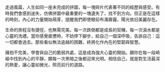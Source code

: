 走過風霜，人生如同一座未完成的拼圖，每一塊碎片代表著不同的經歷與感受。有時我們會感到迷失，仿佛拼圖中最重要的一塊遺失了，找不到方向。但正是在這樣的時刻，內心的力量開始萌芽，提醒我們即使眼前布滿霧霾，陽光依旧美麗存在。

生命的旅程沒有捷徑，也無需完美。每一次跌倒都是成長的契機，每一次淚水都是心靈的洗禮。當你感覺疲憊時，不妨停下腳步，給自己一個深呼吸，告訴自己：這一切都會過去。那些看似無法逾越的困難，終將化作內在的堅韌與智慧。

擁抱不完美，學會與自己的脆弱共處，這是成為強大心靈的開始。願你在每一段崎嶇中找到內心的平靜，願每一次黑暗之後都迎來光明。相信自己，就是對生活最深的熱愛，讓心靈如微光，照亮前行的道路。